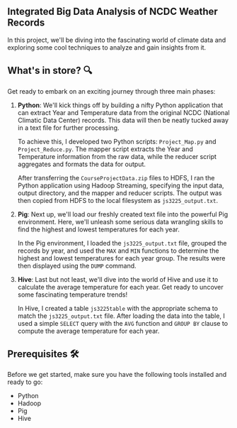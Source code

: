## Integrated Big Data Analysis of NCDC Weather Records
In this project, we'll be diving into the fascinating world of climate data and exploring some cool techniques to analyze and gain insights from it.

## What's in store? 🔍

Get ready to embark on an exciting journey through three main phases:

1. **Python**: We'll kick things off by building a nifty Python application that can extract Year and Temperature data from the original NCDC (National Climatic Data Center) records. This data will then be neatly tucked away in a text file for further processing.

   To achieve this, I developed two Python scripts: `Project_Map.py` and `Project_Reduce.py`. The mapper script extracts the Year and Temperature information from the raw data, while the reducer script aggregates and formats the data for output.

   After transferring the `CourseProjectData.zip` files to HDFS, I ran the Python application using Hadoop Streaming, specifying the input data, output directory, and the mapper and reducer scripts. The output was then copied from HDFS to the local filesystem as `js3225_output.txt`.

2. **Pig**: Next up, we'll load our freshly created text file into the powerful Pig environment. Here, we'll unleash some serious data wrangling skills to find the highest and lowest temperatures for each year.

   In the Pig environment, I loaded the `js3225_output.txt` file, grouped the records by year, and used the `MAX` and `MIN` functions to determine the highest and lowest temperatures for each year group. The results were then displayed using the `DUMP` command.

3. **Hive**: Last but not least, we'll dive into the world of Hive and use it to calculate the average temperature for each year. Get ready to uncover some fascinating temperature trends!

   In Hive, I created a table `js3225table` with the appropriate schema to match the `js3225_output.txt` file. After loading the data into the table, I used a simple `SELECT` query with the `AVG` function and `GROUP BY` clause to compute the average temperature for each year.

## Prerequisites 🛠️

Before we get started, make sure you have the following tools installed and ready to go:

- Python
- Hadoop
- Pig
- Hive


